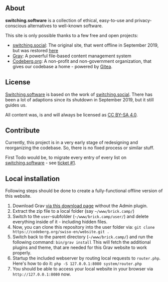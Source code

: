 ## About

**switching.software** is a collection of ethical, easy-to-use and privacy-conscious alternatives to well-known software.

This site is only possible thanks to a few free and open projects:

- [switching.social](https://web.archive.org/web/20190915101437/https://switching.social/): The original site, that went offline in September 2019, but was restored [here](https://codeberg.org/swiso-en/archive)
- [Grav](https://getgrav.org/): A powerful file-based content management system
- [Codeberg.org](https://codeberg.org/): A non-profit and non-government organization, that gives our codebase a home - powered by [Gitea](http://gitlab.com/).

## License

[Switching.software](https://switching.software) is based on the work of [switching.social](https://web.archive.org/web/20190915101437/https://switching.social/). There has been a lot of adaptions since its shutdown in September 2019, but it still guides us.

All content was, is and will always be licensed as [CC BY-SA 4.0](https://creativecommons.org/licenses/by-sa/4.0/).

## Contribute

Currently, this project is in a very early stage of redesigning and reorganizing the codebase. So, there is no fixed process or similar stuff.

First Todo would be, to migrate every entry of every list on [switching.software](https://switching.software) - see [ticket #1](https://codeberg.org/swiso-en/website/issues/1).

## Local installation

Following steps should be done to create a fully-functional offline version of this website.

1. Download Grav [via this download page](http://getgrav.org/downloads) without the Admin plugin.
2. Extract the zip file to a local folder (say `~/www/brick.camp/`)
3. Switch to the `user`-subfolder (`~/www/brick.camp/user/`) and delete everything inside of it - including hidden files.
4. Now, you can clone this repository into the user folder via:
`git clone https://codeberg.org/swiso-en/website.git .`
5. Switch back to the parent directory (`~/www/brick.camp/`) and run the following command:
`bin/grav install`
This will fetch the additional plugins and theme, that are needed for this Grav website to work properly.
6. Startup the included webserver by routing local requests to `router.php`. Here's how to do it:
`php -S 127.0.0.1:8080 system/router.php`
7. You should be able to access your local website in your browser via `http://127.0.0.1:8080` now.